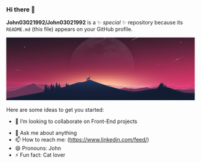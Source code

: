 ### Hi there 👋


**John03021992/John03021992** is a ✨ _special_ ✨ repository because its `README.md` (this file) appears on your GitHub profile.

[![NOM](./assets/cover.jpg)](https://github.com/John03021992/John03021992)

Here are some ideas to get you started:

<!-- - 🔭 I’m currently working on ... -->
<!-- - 🌱 I’m currently learning  -->
- 👯 I’m looking to collaborate on Front-End projects 
<!-- - 🤔 I’m looking for help with ... -->
- 💬 Ask me about anything
- 📫 How to reach me: (https://www.linkedin.com/feed/)
- 😄 Pronouns: John
- ⚡ Fun fact: Cat lover


